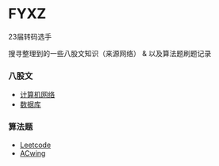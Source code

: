 # FYXZ
23届转码选手

搜寻整理到的一些八股文知识（来源网络） & 以及算法题刷题记录

### 八股文
- [计算机网络](https://github.com/fengyxz/fengyxz.github.io/计算机网络)
- [数据库](https://github.com/fengyxz/fengyxz.github.io/数据库)


### 算法题
- [Leetcode](https://github.com/fengyxz/fengyxz.github.io/Leetcode)
- [ACwing](https://github.com/fengyxz/fengyxz.github.io/Acing)